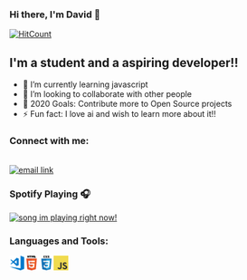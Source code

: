### Hi there, I'm David 👋
[![HitCount](http://hits.dwyl.com/davidaleksejevs/davidaleksejevs/davidaleksejevs.svg)](http://hits.dwyl.com/davidaleksejevs/davidaleksejevs/davidaleksejevs)
<br />
<!-- [![Twitter Follow](https://img.shields.io/twitter/follow/codeSTACKr?color=1DA1F2&logo=twitter&style=for-the-badge)](https://twitter.com/intent/follow?original_referer=https%3A%2F%2Fgithub.com%2FcodeSTACKr&screen_name=codeSTACKr) -->

## I'm a student and a aspiring developer!!

<!--- 🔭 I just finiished my first project! -->
- 🌱 I’m currently learning javascript
- 👯 I’m looking to collaborate with other people
- 🥅 2020 Goals: Contribute more to Open Source projects
- ⚡ Fun fact: I love ai and wish to learn more about it!!

### Connect with me:
<br />
<a href="mailto:david.aleksejevs@gmail.com"><img src="https://www.clipartmax.com/png/small/149-1497988_office%40izks-mainz-de-transparent-background-email-logos.png" alt="email link" width="22px"></a>
<!--[<img align="left" alt="codeSTACKr | YouTube" width="22px" src="https://cdn.jsdelivr.net/npm/simple-icons@v3/icons/youtube.svg" />][youtube]
[<img align="left" alt="codeSTACKr | Twitter" width="22px" src="https://cdn.jsdelivr.net/npm/simple-icons@v3/icons/twitter.svg" />][twitter]
[<img align="left" alt="codeSTACKr | LinkedIn" width="22px" src="https://cdn.jsdelivr.net/npm/simple-icons@v3/icons/linkedin.svg" />][linkedin]
[<img align="left" alt="codeSTACKr | Instagram" width="22px" src="https://cdn.jsdelivr.net/npm/simple-icons@v3/icons/instagram.svg" />][instagram]
-->

### Spotify Playing 🎧

[<img src="https://now-playing-codestackr.vercel.app/api/spotify-playing" alt="song im playing right now!" width="350" />](https://open.spotify.com/user/swyqyimdc12jajde4vpwd2x1b)

### Languages and Tools:

<img align="left" alt="Visual Studio Code" width="26px" src="https://raw.githubusercontent.com/github/explore/80688e429a7d4ef2fca1e82350fe8e3517d3494d/topics/visual-studio-code/visual-studio-code.png" />
<img align="left" alt="HTML5" width="26px" src="https://raw.githubusercontent.com/github/explore/80688e429a7d4ef2fca1e82350fe8e3517d3494d/topics/html/html.png" />
<img align="left" alt="CSS3" width="26px" src="https://raw.githubusercontent.com/github/explore/80688e429a7d4ef2fca1e82350fe8e3517d3494d/topics/css/css.png" />
<img align="left" alt="JavaScript" width="26px" src="https://raw.githubusercontent.com/github/explore/80688e429a7d4ef2fca1e82350fe8e3517d3494d/topics/javascript/javascript.png" />

<br />
<br />

<!--[website]:
[twitter]: 
[youtube]: 
[instagram]: 
[linkedin]: 
-->
